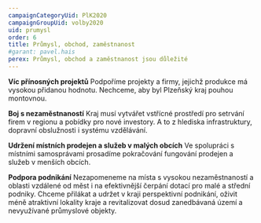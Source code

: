 ```yaml
---
campaignCategoryUid: PlK2020
campaignGroupUid: volby2020
uid: prumysl
order: 6
title: Průmysl, obchod, zaměstnanost
#garant: pavel.hais
perex: Průmysl, obchod a zaměstnanost jsou důležité
---
```


**Víc přínosných projektů**
Podpoříme projekty a firmy, jejichž produkce má vysokou přidanou hodnotu. Nechceme, aby byl Plzeňský kraj pouhou montovnou.

**Boj s nezaměstnaností**
Kraj musí vytvářet vstřícné prostředí pro setrvání firem v regionu a pobídky pro nové investory. A to z hlediska infrastruktury, dopravní obslužnosti i systému vzdělávání. 

**Udržení místních prodejen a služeb v malých obcích**
Ve spolupráci s místními samosprávami prosadíme  pokračování fungování prodejen a služeb v menších obcích.

**Podpora podnikání**
Nezapomeneme na  místa s vysokou nezaměstnaností a oblasti vzdálené od měst i na efektivnější čerpání dotací pro malé a střední podniky. Chceme přilákat a udržet v kraji perspektivní podnikání, oživit méně atraktivní lokality kraje a revitalizovat dosud zanedbávaná území a nevyužívané průmyslové objekty.


